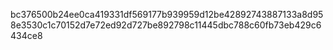 bc376500b24ee0ca419331df569177b939959d12be42892743887133a8d958e3530c1c70152d7e72ed92d727be892798c11445dbc788c60fb73eb429c6434ce8
